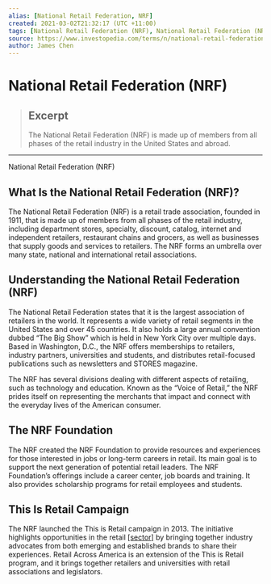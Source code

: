 ```yaml
---
alias: [National Retail Federation, NRF]
created: 2021-03-02T21:32:17 (UTC +11:00)
tags: [National Retail Federation (NRF), National Retail Federation (NRF)]
source: https://www.investopedia.com/terms/n/national-retail-federation-nrf.asp
author: James Chen
---
```


# National Retail Federation (NRF)

> ## Excerpt
> The National Retail Federation (NRF) is made up of members from all phases of the retail industry in the United States and abroad.

---

National Retail Federation (NRF)
## What Is the National Retail Federation (NRF)?

The National Retail Federation (NRF) is a retail trade association, founded in 1911, that is made up of members from all phases of the retail industry, including department stores, specialty, discount, catalog, internet and independent retailers, restaurant chains and grocers, as well as businesses that supply goods and services to retailers. The NRF forms an umbrella over many state, national and international retail associations.

## Understanding the National Retail Federation (NRF)

The National Retail Federation states that it is the largest association of retailers in the world. It represents a wide variety of retail segments in the United States and over 45 countries. It also holds a large annual convention dubbed “The Big Show” which is held in New York City over multiple days. Based in Washington, D.C., the NRF offers memberships to retailers, industry partners, universities and students, and distributes retail-focused publications such as newsletters and STORES magazine.

The NRF has several divisions dealing with different aspects of retailing, such as technology and education. Known as the “Voice of Retail,” the NRF prides itself on representing the merchants that impact and connect with the everyday lives of the American consumer.

## The NRF Foundation

The NRF created the NRF Foundation to provide resources and experiences for those interested in jobs or long-term careers in retail. Its main goal is to support the next generation of potential retail leaders. The NRF Foundation’s offerings include a career center, job boards and training. It also provides scholarship programs for retail employees and students.

## This Is Retail Campaign

The NRF launched the This is Retail campaign in 2013. The initiative highlights opportunities in the retail [[sector]](https://www.investopedia.com/terms/s/sector.asp) by bringing together industry advocates from both emerging and established brands to share their experiences. Retail Across America is an extension of the This is Retail program, and it brings together retailers and universities with retail associations and legislators.
